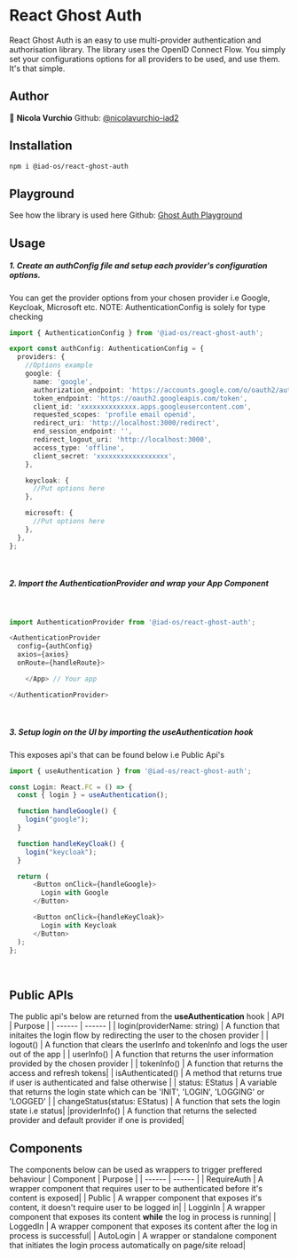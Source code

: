 # React Ghost Auth

React Ghost Auth is an easy to use multi-provider authentication and authorisation library.
The library uses the OpenID Connect Flow.
You simply set your configurations options for all providers to be used, and use them. It's that simple.

## Author

👤 **Nicola Vurchio**
Github: [@nicolavurchio-iad2](https://github.com/nicolavurchio-iad2)

## Installation

```bash
npm i @iad-os/react-ghost-auth
```

## Playground

See how the library is used here
Github: [Ghost Auth Playground](https://github.com/iad-os/ghost-oauth2-playground)

## Usage

##### 1. Create an authConfig file and setup each provider's configuration options.

You can get the provider options from your chosen provider i.e Google, Keycloak, Microsoft etc.
NOTE: AuthenticationConfig is solely for type checking

```typescript
import { AuthenticationConfig } from '@iad-os/react-ghost-auth';

export const authConfig: AuthenticationConfig = {
  providers: {
    //Options example
    google: {
      name: 'google',
      authorization_endpoint: 'https://accounts.google.com/o/oauth2/auth',
      token_endpoint: 'https://oauth2.googleapis.com/token',
      client_id: 'xxxxxxxxxxxxxx.apps.googleusercontent.com',
      requested_scopes: 'profile email openid',
      redirect_uri: 'http://localhost:3000/redirect',
      end_session_endpoint: '',
      redirect_logout_uri: 'http://localhost:3000',
      access_type: 'offline',
      client_secret: 'xxxxxxxxxxxxxxxxxx',
    },

    keycloak: {
      //Put options here
    },

    microsoft: {
      //Put options here
    },
  },
};
```

&nbsp;

##### 2. Import the AuthenticationProvider and wrap your App Component

&nbsp;

```typescript
import AuthenticationProvider from '@iad-os/react-ghost-auth';

<AuthenticationProvider
  config={authConfig}
  axios={axios}
  onRoute={handleRoute}>

    </App> // Your app

</AuthenticationProvider>
```

&nbsp;

##### 3. Setup login on the UI by importing the useAuthentication hook

This exposes api's that can be found below i.e Public Api's

```typescript
import { useAuthentication } from '@iad-os/react-ghost-auth';

const Login: React.FC = () => {
  const { login } = useAuthentication();

  function handleGoogle() {
    login("google");
  }

  function handleKeyCloak() {
    login("keycloak");
  }

  return (
      <Button onClick={handleGoogle}>
        Login with Google
      </Button>

      <Button onClick={handleKeyCloak}>
        Login with Keycloak
      </Button>
  );
};
```

&nbsp;

## Public APIs

The public api's below are returned from the **useAuthentication** hook
| API | Purpose |
| ------ | ------ |
| login(providerName: string) | A function that initaites the login flow by redirecting the user to the chosen provider |
| logout() | A function that clears the userInfo and tokenInfo and logs the user out of the app |
| userInfo() | A function that returns the user information provided by the chosen provider |
| tokenInfo() | A function that returns the access and refresh tokens|
| isAuthenticated() | A method that returns true if user is authenticated and false otherwise |
| status: EStatus | A variable that returns the login state which can be 'INIT', 'LOGIN', 'LOGGING' or 'LOGGED' |
| changeStatus(status: EStatus) | A function that sets the login state i.e status|
|providerInfo() | A function that returns the selected provider and default provider if one is provided|

## Components

The components below can be used as wrappers to trigger preffered behaviour
| Component | Purpose |
| ------ | ------ |
| RequireAuth | A wrapper component that requires user to be authenticated before it's content is exposed|
| Public | A wrapper component that exposes it's content, it doesn't require user to be logged in|
| LogginIn | A wrapper component that exposes its content **while** the log in process is running|
| LoggedIn | A wrapper component that exposes its content after the log in process is successful|
| AutoLogin | A wrapper or standalone component that initiates the login process automatically on page/site reload|

